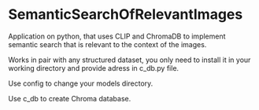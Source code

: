 # SemanticSearchOfRelevantImages
Application on python, that uses CLIP and ChromaDB to implement semantic search that is relevant to the context of the images.

Works in pair with any structured dataset, you only need to install it in your working directory and provide adress in c_db.py file.

Use config to change your models directory.

Use c_db to create Chroma database.
